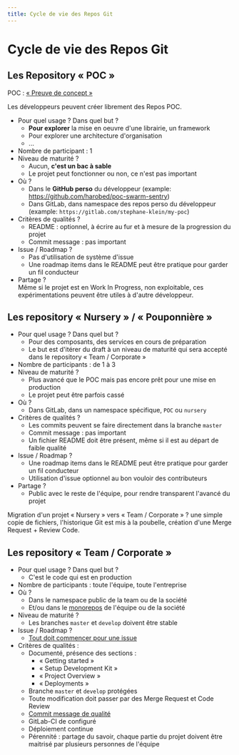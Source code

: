 ```yaml
---
title: Cycle de vie des Repos Git
---
```


# Cycle de vie des Repos Git

## Les Repository « POC »

POC : [« Preuve de concept »](https://fr.wikipedia.org/wiki/Preuve_de_concept)

Les développeurs peuvent créer librement des Repos POC.

- Pour quel usage ? Dans quel but ?
  - **Pour explorer** la mise en oeuvre d'une librairie, un framework
  - Pour explorer une architecture d'organisation
  - ...
- Nombre de participant : 1
- Niveau de maturité ?
  - Aucun, **c'est un bac à sable**
  - Le projet peut fonctionner ou non, ce n'est pas important
- Où ?
  - Dans le **GitHub perso** du développeur (example: https://github.com/harobed/poc-swarm-sentry)
  - Dans GitLab, dans namespace des repos perso du développeur (example: `https://gitlab.com/stephane-klein/my-poc`)
- Critères de qualités ?
  - README : optionnel, à écrire au fur et à mesure de la progression du projet
  - Commit message : pas important
- Issue / Roadmap ?
  - Pas d'utilisation de système d'issue
  - Une roadmap items dans le README peut être pratique pour garder un fil conducteur
- Partage ?<br />
  Même si le projet est en Work In Progress, non exploitable, ces expérimentations peuvent être utiles à d'autre développeur.


## Les repository « Nursery » / « Pouponnière »

- Pour quel usage ? Dans quel but ?
  - Pour des composants, des services en cours de préparation
  - Le but est d'itérer du draft à un niveau de maturité qui sera accepté dans le repository « Team / Corporate »
- Nombre de participants : de 1 à 3
- Niveau de maturité ?
  - Plus avancé que le POC mais pas encore prêt pour une mise en production
  - Le projet peut être parfois cassé
- Où ?
  - Dans GitLab, dans un namespace spécifique, `POC` ou `nursery`
- Critères de qualités ?
  - Les commits peuvent se faire directement dans la branche `master`
  - Commit message : pas important
  - Un fichier README doit être présent, même si il est au départ de faible qualité
- Issue / Roadmap ?
  - Une roadmap items dans le README peut être pratique pour garder un fil conducteur
  - Utilisation d'issue optionnel au bon vouloir des contributeurs
- Partage ?
  - Public avec le reste de l'équipe, pour rendre transparent l'avancé du projet

Migration d'un projet « Nursery » vers « Team / Corporate » ? une simple copie de fichiers, l'historique Git est mis à la poubelle, création d'une Merge Request + Review Code.


## Les repository « Team / Corporate »

- Pour quel usage ? Dans quel but ?
  - C'est le code qui est en production
- Nombre de participants : toute l'équipe, toute l'entreprise
- Où ?
  - Dans le namespace public de la team ou de la société
  - Et/ou dans le [monorepos](https://gomonorepo.org/) de l'équipe ou de la société
- Niveau de maturité ?
  - Les branches `master` et `develop` doivent être stable
- Issue / Roadmap ?
  - [Tout doit commencer pour une issue](https://about.gitlab.com/handbook/communication/#everything-starts-with-a-merge-request)
- Critères de qualités :
  - Documenté, présence des sections :
    - « Getting started »
    - « Setup Development Kit »
    - « Project Overview »
    - « Deployments »
  - Branche `master` et `develop` protégées
  - Toute modification doit passer par des Merge Request et Code Review
  - [Commit message de qualité](https://github.com/harobed/CONTRIBUTE-skeleton/blob/master/CONTRIBUTE.md#git-workflow)
  - GitLab-CI de configuré
  - Déploiement continue
  - Pérennité : partage du savoir, chaque partie du projet doivent être maitrisé par plusieurs personnes de l'équipe
